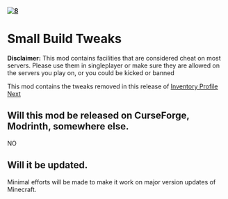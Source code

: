 **[![8][8]][7]**
# Small Build Tweaks

**Disclaimer:** This mod contains facilities that are considered cheat on most servers. Please use them in singleplayer or make sure they are allowed on the servers you play on, or you could be kicked or banned

This mod contains the tweaks removed in this release of [Inventory Profile Next][2]

## Will this mod be released on CurseForge, Modrinth, somewhere else.

NO

## Will it be updated.

Minimal efforts will be made to make it work on major version updates of Minecraft.

[2]: https://github.com/blackd/Inventory-Profiles/releases/tag/v1.0.0
[7]: https://discord.gg/23YCxmveUM
[8]: https://img.shields.io/discord/861171785897738240?label=Discord&logo=discord&style=plastic

